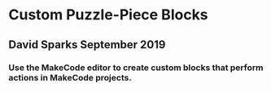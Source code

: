 # Custom Puzzle-Piece Blocks
## David Sparks   September 2019
### Use the MakeCode editor to create custom blocks that perform actions in MakeCode projects.
